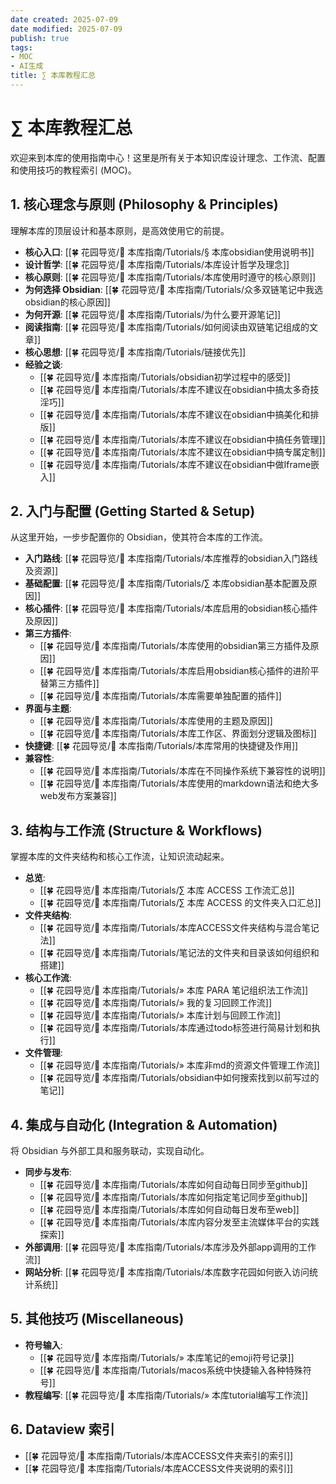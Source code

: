 ```yaml
---
date created: 2025-07-09
date modified: 2025-07-09
publish: true
tags:
- MOC
- AI生成
title: ∑ 本库教程汇总
---
```

# ∑ 本库教程汇总

欢迎来到本库的使用指南中心！这里是所有关于本知识库设计理念、工作流、配置和使用技巧的教程索引 (MOC)。

## 1. 核心理念与原则 (Philosophy & Principles)

理解本库的顶层设计和基本原则，是高效使用它的前提。

- **核心入口**: [[🍀 花园导览/🧰 本库指南/Tutorials/§ 本库obsidian使用说明书]]
- **设计哲学**: [[🍀 花园导览/🧰 本库指南/Tutorials/本库设计哲学及理念]]
- **核心原则**: [[🍀 花园导览/🧰 本库指南/Tutorials/本库使用时遵守的核心原则]]
- **为何选择 Obsidian**: [[🍀 花园导览/🧰 本库指南/Tutorials/众多双链笔记中我选obsidian的核心原因]]
- **为何开源**: [[🍀 花园导览/🧰 本库指南/Tutorials/为什么要开源笔记]]
- **阅读指南**: [[🍀 花园导览/🧰 本库指南/Tutorials/如何阅读由双链笔记组成的文章]]
- **核心思想**: [[🍀 花园导览/🧰 本库指南/Tutorials/链接优先]]
- **经验之谈**:
    - [[🍀 花园导览/🧰 本库指南/Tutorials/obsidian初学过程中的感受]]
    - [[🍀 花园导览/🧰 本库指南/Tutorials/本库不建议在obsidian中搞太多奇技淫巧]]
    - [[🍀 花园导览/🧰 本库指南/Tutorials/本库不建议在obsidian中搞美化和排版]]
    - [[🍀 花园导览/🧰 本库指南/Tutorials/本库不建议在obsidian中搞任务管理]]
    - [[🍀 花园导览/🧰 本库指南/Tutorials/本库不建议在obsidian中搞专属定制]]
    - [[🍀 花园导览/🧰 本库指南/Tutorials/本库不建议在obsidian中做Iframe嵌入]]

## 2. 入门与配置 (Getting Started & Setup)

从这里开始，一步步配置你的 Obsidian，使其符合本库的工作流。

- **入门路线**: [[🍀 花园导览/🧰 本库指南/Tutorials/本库推荐的obsidian入门路线及资源]]
- **基础配置**: [[🍀 花园导览/🧰 本库指南/Tutorials/∑ 本库obsidian基本配置及原因]]
- **核心插件**: [[🍀 花园导览/🧰 本库指南/Tutorials/本库启用的obsidian核心插件及原因]]
- **第三方插件**: 
    - [[🍀 花园导览/🧰 本库指南/Tutorials/本库使用的obsidian第三方插件及原因]]
    - [[🍀 花园导览/🧰 本库指南/Tutorials/本库启用obsidian核心插件的进阶平替第三方插件]]
    - [[🍀 花园导览/🧰 本库指南/Tutorials/本库需要单独配置的插件]]
- **界面与主题**:
    - [[🍀 花园导览/🧰 本库指南/Tutorials/本库使用的主题及原因]]
    - [[🍀 花园导览/🧰 本库指南/Tutorials/本库工作区、界面划分逻辑及图标]]
- **快捷键**: [[🍀 花园导览/🧰 本库指南/Tutorials/本库常用的快捷键及作用]]
- **兼容性**: 
    - [[🍀 花园导览/🧰 本库指南/Tutorials/本库在不同操作系统下兼容性的说明]]
    - [[🍀 花园导览/🧰 本库指南/Tutorials/本库使用的markdown语法和绝大多web发布方案兼容]]

## 3. 结构与工作流 (Structure & Workflows)

掌握本库的文件夹结构和核心工作流，让知识流动起来。

- **总览**: 
    - [[🍀 花园导览/🧰 本库指南/Tutorials/∑ 本库 ACCESS 工作流汇总]]
    - [[🍀 花园导览/🧰 本库指南/Tutorials/∑ 本库 ACCESS 的文件夹入口汇总]]
- **文件夹结构**:
    - [[🍀 花园导览/🧰 本库指南/Tutorials/本库ACCESS文件夹结构与混合笔记法]]
    - [[🍀 花园导览/🧰 本库指南/Tutorials/笔记法的文件夹和目录该如何组织和搭建]]
- **核心工作流**:
    - [[🍀 花园导览/🧰 本库指南/Tutorials/» 本库 PARA 笔记组织法工作流]]
    - [[🍀 花园导览/🧰 本库指南/Tutorials/» 我的复习回顾工作流]]
    - [[🍀 花园导览/🧰 本库指南/Tutorials/» 本库计划与回顾工作流]]
    - [[🍀 花园导览/🧰 本库指南/Tutorials/本库通过todo标签进行简易计划和执行]]
- **文件管理**:
    - [[🍀 花园导览/🧰 本库指南/Tutorials/» 本库非md的资源文件管理工作流]]
    - [[🍀 花园导览/🧰 本库指南/Tutorials/obsidian中如何搜索找到以前写过的笔记]]

## 4. 集成与自动化 (Integration & Automation)

将 Obsidian 与外部工具和服务联动，实现自动化。

- **同步与发布**:
    - [[🍀 花园导览/🧰 本库指南/Tutorials/本库如何自动每日同步至github]]
    - [[🍀 花园导览/🧰 本库指南/Tutorials/本库如何指定笔记同步至github]]
    - [[🍀 花园导览/🧰 本库指南/Tutorials/本库如何自动每日发布至web]]
    - [[🍀 花园导览/🧰 本库指南/Tutorials/本库内容分发至主流媒体平台的实践探索]]
- **外部调用**: [[🍀 花园导览/🧰 本库指南/Tutorials/本库涉及外部app调用的工作流]]
- **网站分析**: [[🍀 花园导览/🧰 本库指南/Tutorials/本库数字花园如何嵌入访问统计系统]]

## 5. 其他技巧 (Miscellaneous)

- **符号输入**:
    - [[🍀 花园导览/🧰 本库指南/Tutorials/» 本库笔记的emoji符号记录]]
    - [[🍀 花园导览/🧰 本库指南/Tutorials/macos系统中快捷输入各种特殊符号]]
- **教程编写**: [[🍀 花园导览/🧰 本库指南/Tutorials/» 本库tutorial编写工作流]]

## 6. Dataview 索引

- [[🍀 花园导览/🧰 本库指南/Tutorials/本库ACCESS文件夹索引的索引]]
- [[🍀 花园导览/🧰 本库指南/Tutorials/本库ACCESS文件夹说明的索引]] 